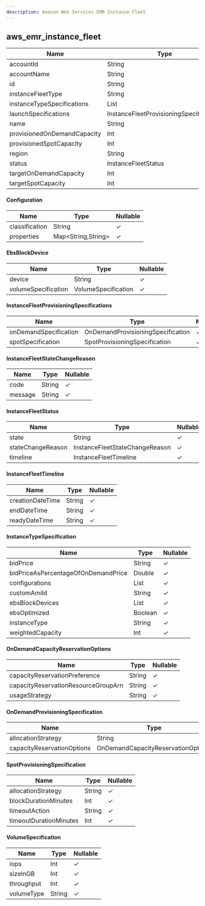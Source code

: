 ```yaml
---
description: Amazon Web Services EMR Instance Fleet
---
```

aws_emr_instance_fleet
----------------------

| **Name**                    | **Type**                                | **Nullable** |
| --------------------------- | --------------------------------------- | ------------ |
| accountId                   | String                                  | &cross;      |
| accountName                 | String                                  | &check;      |
| id                          | String                                  | &cross;      |
| instanceFleetType           | String                                  | &check;      |
| instanceTypeSpecifications  | List<InstanceTypeSpecification>         | &check;      |
| launchSpecifications        | InstanceFleetProvisioningSpecifications | &check;      |
| name                        | String                                  | &check;      |
| provisionedOnDemandCapacity | Int                                     | &check;      |
| provisionedSpotCapacity     | Int                                     | &check;      |
| region                      | String                                  | &cross;      |
| status                      | InstanceFleetStatus                     | &check;      |
| targetOnDemandCapacity      | Int                                     | &check;      |
| targetSpotCapacity          | Int                                     | &check;      |

#### Configuration
| **Name**       | **Type**           | **Nullable** |
| -------------- | ------------------ | ------------ |
| classification | String             | &check;      |
| properties     | Map<String,String> | &check;      |

#### EbsBlockDevice
| **Name**            | **Type**            | **Nullable** |
| ------------------- | ------------------- | ------------ |
| device              | String              | &check;      |
| volumeSpecification | VolumeSpecification | &check;      |

#### InstanceFleetProvisioningSpecifications
| **Name**              | **Type**                          | **Nullable** |
| --------------------- | --------------------------------- | ------------ |
| onDemandSpecification | OnDemandProvisioningSpecification | &check;      |
| spotSpecification     | SpotProvisioningSpecification     | &check;      |

#### InstanceFleetStateChangeReason
| **Name** | **Type** | **Nullable** |
| -------- | -------- | ------------ |
| code     | String   | &check;      |
| message  | String   | &check;      |

#### InstanceFleetStatus
| **Name**          | **Type**                       | **Nullable** |
| ----------------- | ------------------------------ | ------------ |
| state             | String                         | &check;      |
| stateChangeReason | InstanceFleetStateChangeReason | &check;      |
| timeline          | InstanceFleetTimeline          | &check;      |

#### InstanceFleetTimeline
| **Name**         | **Type** | **Nullable** |
| ---------------- | -------- | ------------ |
| creationDateTime | String   | &check;      |
| endDateTime      | String   | &check;      |
| readyDateTime    | String   | &check;      |

#### InstanceTypeSpecification
| **Name**                            | **Type**             | **Nullable** |
| ----------------------------------- | -------------------- | ------------ |
| bidPrice                            | String               | &check;      |
| bidPriceAsPercentageOfOnDemandPrice | Double               | &check;      |
| configurations                      | List<Configuration>  | &check;      |
| customAmiId                         | String               | &check;      |
| ebsBlockDevices                     | List<EbsBlockDevice> | &check;      |
| ebsOptimized                        | Boolean              | &check;      |
| instanceType                        | String               | &check;      |
| weightedCapacity                    | Int                  | &check;      |

#### OnDemandCapacityReservationOptions
| **Name**                            | **Type** | **Nullable** |
| ----------------------------------- | -------- | ------------ |
| capacityReservationPreference       | String   | &check;      |
| capacityReservationResourceGroupArn | String   | &check;      |
| usageStrategy                       | String   | &check;      |

#### OnDemandProvisioningSpecification
| **Name**                   | **Type**                           | **Nullable** |
| -------------------------- | ---------------------------------- | ------------ |
| allocationStrategy         | String                             | &check;      |
| capacityReservationOptions | OnDemandCapacityReservationOptions | &check;      |

#### SpotProvisioningSpecification
| **Name**               | **Type** | **Nullable** |
| ---------------------- | -------- | ------------ |
| allocationStrategy     | String   | &check;      |
| blockDurationMinutes   | Int      | &check;      |
| timeoutAction          | String   | &check;      |
| timeoutDurationMinutes | Int      | &check;      |

#### VolumeSpecification
| **Name**   | **Type** | **Nullable** |
| ---------- | -------- | ------------ |
| iops       | Int      | &check;      |
| sizeInGB   | Int      | &check;      |
| throughput | Int      | &check;      |
| volumeType | String   | &check;      |
